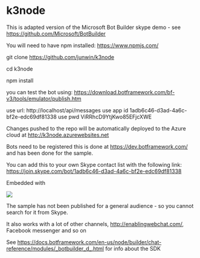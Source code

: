 # k3node

This is adapted version of the Microsoft Bot Builder skype demo - see https://github.com/Microsoft/BotBuilder

You will need to have npm installed: https://www.npmjs.com/

git clone https://github.com/junwin/k3node

cd k3node

npm install

you can test the bot using: https://download.botframework.com/bf-v3/tools/emulator/publish.htm

use url: http://localhost/api/messages
use app id  1adb6c46-d3ad-4a6c-bf2e-edc69df81338
use pwd ViRRhcD9YtjKwo85EFjcXWE

Changes pushed to the repo will be automatically deployed to the Azure cloud at http://k3node.azurewebsites.net

Bots need to be registered this is done at https://dev.botframework.com/ and has been done for the sample.

You can add this to your own Skype contact list with the following link:
https://join.skype.com/bot/1adb6c46-d3ad-4a6c-bf2e-edc69df81338

Embedded with 

<a href='https://join.skype.com/bot/1adb6c46-d3ad-4a6c-bf2e-edc69df81338'><img src='https://dev.botframework.com/Client/Images/Add-To-Skype-Buttons.png'/></a>



The sample has not been published for a general audience - so you cannot search for it from Skype.

It also works with a lot of other channels, http://enablingwebchat.com/, Facebook messenger and so on


See  https://docs.botframework.com/en-us/node/builder/chat-reference/modules/_botbuilder_d_.html  for info about the SDK


